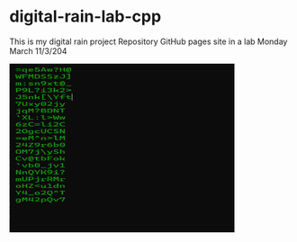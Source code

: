 # digital-rain-lab-cpp
This is my digital rain project Repository GitHub pages site in a lab Monday March 11/3/204


<img src="https://raw.githubusercontent.com/StephenHarney/digital-rain-lab-cpp/main/docs/assets/MatrixCode.png" width="400" height="300">
